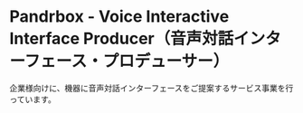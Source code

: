 # Pandrbox - Voice Interactive Interface Producer（音声対話インターフェース・プロデューサー）

企業様向けに、機器に音声対話インターフェースをご提案するサービス事業を行っています。
